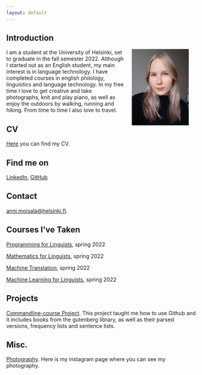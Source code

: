 ```yaml
---
layout: default
---
```


## Introduction

<img src="assets/images/my_photo.jpg" alt="Photo" hspace="20" width="30%" align="right"/> I am a student at the University of Helsinki, set to graduate in the fall semester 2022. Although I started out as an English student, my main interest is in language technology. I have completed courses in english philology, linguistics and language technology. In my free time I love to get creative and take photographs, knit and play piano, as well as enjoy the outdoors by walking, running and hiking. From time to time I also love to travel.

## CV

[Here](assets/documents/CV.pdf) you can find my CV.

## Find me on

[LinkedIn](https://www.linkedin.com/in/anni-moisala-a72086103/), [GitHub](https://github.com/annieriika)

## Contact

anni.moisala@helsinki.fi. 

## Courses I've Taken

[Programming for Linguists](https://studies.helsinki.fi/courses/cur/hy-opt-cur-2223-2b1a1c0f-9701-4397-9e19-ab80b0c87af4/%E2%90%9FKIK%E2%90%9F-%E2%90%9FLG%E2%90%9F%E2%90%9F208%E2%90%9F/Ohjelmointia_lingvisteille_Programming_for_linguists_Lectures), spring 2022

[Mathematics for Linguists](https://studies.helsinki.fi/courses/cu/hy-CU-117878775-2021-08-01/KIK-LG209/Mathematics_for_Linguists), spring 2022

[Machine Translation](https://studies.helsinki.fi/courses/cur/hy-opt-cur-2223-26b09c08-e399-491a-80ce-a612817c0118/%E2%90%9FLDA%E2%90%9F-%E2%90%9FT%E2%90%9F%E2%90%9F306%E2%90%9F/Machine_Translation_Lectures), spring 2022

[Machine Learning for Linguists](https://studies.helsinki.fi/courses/cur/hy-opt-cur-2223-acdde013-f523-42ab-92c2-600d430c0672/%E2%90%9FKIK%E2%90%9F-%E2%90%9FLG%E2%90%9F%E2%90%9F210%E2%90%9F/Koneoppimisen_perusteet_lingvisteille_Lectures), spring 2022

## Projects

[Commandline-course Project](https://github.com/annieriika/cmdline-course). This project taught me how to use Github and it includes books from the gutenberg library, as well as their parsed versions, frequency lists and sentence lists. 

## Misc. 

[Photography](https://www.instagram.com/anni.eriika/). Here is my instagram page where you can see my photography.